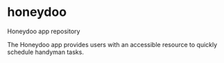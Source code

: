 # honeydoo
Honeydoo app repository

The Honeydoo app provides users with an accessible resource to quickly schedule handyman tasks.

